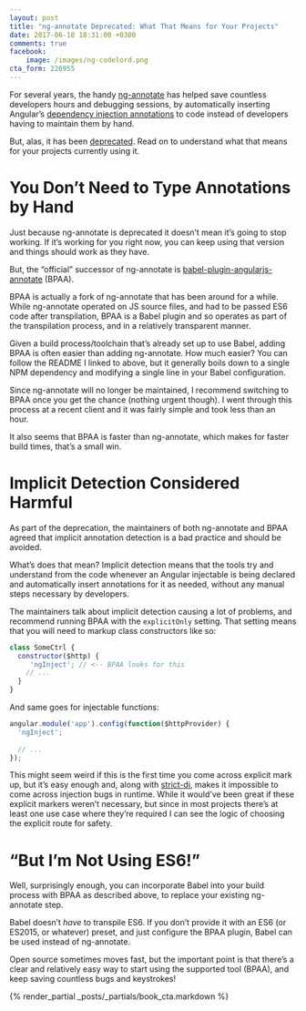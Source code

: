 ```yaml
---
layout: post
title: "ng-annotate Deprecated: What That Means for Your Projects"
date: 2017-06-18 18:31:00 +0300
comments: true
facebook:
    image: /images/ng-codelord.png
cta_form: 226955
---
```


For several years, the handy [ng-annotate](https://github.com/olov/ng-annotate) has helped save countless developers hours and debugging sessions, by automatically inserting Angular’s [dependency injection annotations](http://www.codelord.net/2015/11/18/the-deal-with-angular-and-minification/) to code instead of developers having to maintain them by hand.

But, alas, it has been [deprecated](https://github.com/olov/ng-annotate/issues/245).
Read on to understand what that means for your projects currently using it.

# You Don’t Need to Type Annotations by Hand

Just because ng-annotate is deprecated it doesn’t mean it’s going to stop working.
If it’s working for you right now, you can keep using that version and things should work as they have.

But, the “official” successor of ng-annotate is [babel-plugin-angularjs-annotate](https://github.com/schmod/babel-plugin-angularjs-annotate) (BPAA).

BPAA is actually a fork of ng-annotate that has been around for a while.
While ng-annotate operated on JS source files, and had to be passed ES6 code after transpilation, BPAA is a Babel plugin and so operates as part of the transpilation process, and in a relatively transparent manner.

Given a build process/toolchain that’s already set up to use Babel, adding BPAA is often easier than adding ng-annotate.
How much easier?
You can follow the README I linked to above, but it generally boils down to a single NPM dependency and modifying a single line in your Babel configuration.

Since ng-annotate will no longer be maintained, I recommend switching to BPAA once you get the chance (nothing urgent though).
I went through this process at a recent client and it was fairly simple and took less than an hour.

It also seems that BPAA is faster than ng-annotate, which makes for faster build times, that’s a small win.

# Implicit Detection Considered Harmful

As part of the deprecation, the maintainers of both ng-annotate and BPAA agreed that implicit annotation detection is a bad practice and should be avoided.

What’s does that mean?
Implicit detection means that the tools try and understand from the code whenever an Angular injectable is being declared and automatically insert annotations for it as needed, without any manual steps necessary by developers.

The maintainers talk about implicit detection causing a lot of problems, and recommend running BPAA with the `explicitOnly` setting.
That setting means that you will need to markup class constructors like so:

```javascript
class SomeCtrl {
  constructor($http) {
     'ngInject'; // <-- BPAA looks for this
    // ...
  }
}
```

And same goes for injectable functions:

```javascript
angular.module('app').config(function($httpProvider) {
  'ngInject';
 
  // ...
});
```

This might seem weird if this is the first time you come across explicit mark up, but it’s easy enough and, along with [strict-di](https://docs.angularjs.org/error/$injector/strictdi), makes it impossible to come across injection bugs in runtime.
While it would’ve been great if these explicit markers weren’t necessary, but since in most projects there’s at least one use case where they’re required I can see the logic of choosing the explicit route for safety.

# “But I’m Not Using ES6!”

Well, surprisingly enough, you can incorporate Babel into your build process with BPAA as described above, to replace your existing ng-annotate step.

Babel doesn’t _have_ to transpile ES6.
If you don’t provide it with an ES6 (or ES2015, or whatever) preset, and just configure the BPAA plugin, Babel can be used instead of ng-annotate.

Open source sometimes moves fast, but the important point is that there’s a clear and relatively easy way to start using the supported tool (BPAA), and keep saving countless bugs and keystrokes! 

{% render_partial _posts/_partials/book_cta.markdown %}
